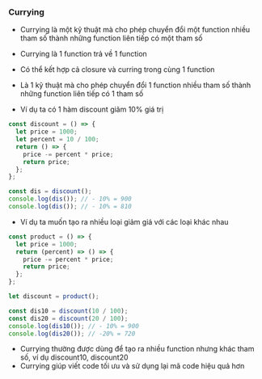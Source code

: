 ### Currying

- Currying là một kỹ thuật mà cho phép chuyển đổi một function nhiều tham số thành những function liên tiếp có một tham số
- Currying là 1 function trả về 1 function
- Có thể kết hợp cả closure và curring trong cùng 1 function
- Là 1 kỹ thuật mà cho phép chuyển đổi 1 function nhiều tham số thành những function liên tiếp có 1 tham số

- Ví dụ ta có 1 hàm discount giãm 10% giá trị

```javascript
const discount = () => {
  let price = 1000;
  let percent = 10 / 100;
  return () => {
    price -= percent * price;
    return price;
  };
};

const dis = discount();
console.log(dis()); // - 10% = 900
console.log(dis()); // - 10% = 810
```

- Ví dụ ta muốn tạo ra nhiều loại giảm giá với các loại khác nhau

```javascript
const product = () => {
  let price = 1000;
  return (percent) => () => {
    price -= percent * price;
    return price;
  };
};

let discount = product();

const dis10 = discount(10 / 100);
const dis20 = discount(20 / 100);
console.log(dis10()); // - 10% = 900
console.log(dis20()); // -20% = 720
```

- Currying thường được dùng để tạo ra nhiều function nhưng khác tham số, ví dụ discount10, discount20
- Currying giúp viết code tối ưu và sử dụng lại mã code hiệu quả hơn
